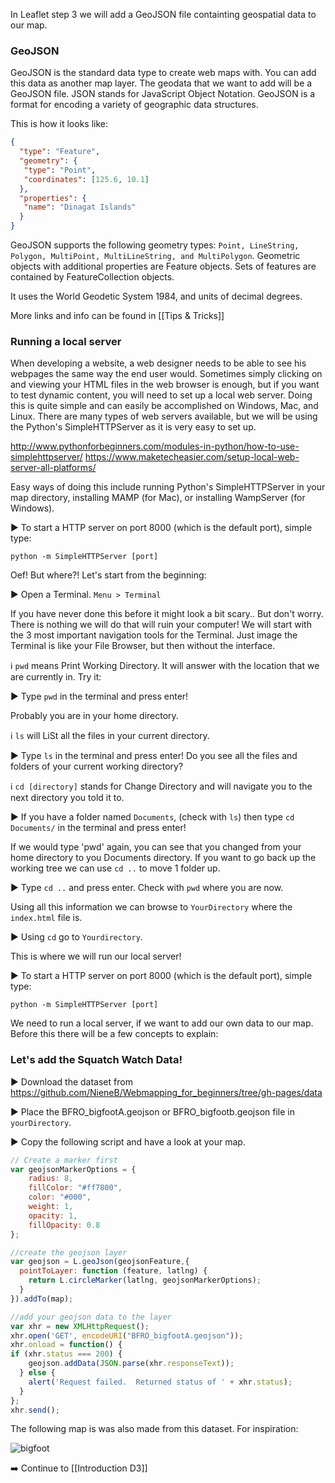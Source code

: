 In Leaflet step 3 we will add a GeoJSON file containting geospatial data to our map.

### GeoJSON
GeoJSON is the standard data type to create web maps with. You can add this data as another map layer.
The geodata that we want to add will be a GeoJSON file. JSON stands for JavaScript Object Notation. GeoJSON is a format for encoding a variety of geographic data structures.

This is how it looks like:

``` JSON
{
  "type": "Feature",
  "geometry": {
   "type": "Point",
   "coordinates": [125.6, 10.1]
  },
  "properties": {
   "name": "Dinagat Islands"
  }
}
```

GeoJSON supports the following geometry types: `Point, LineString, Polygon, MultiPoint, MultiLineString, and MultiPolygon`. Geometric objects with additional properties are Feature objects. Sets of features are contained by FeatureCollection objects.

It uses the World Geodetic System 1984, and units of decimal degrees.

More links and info can be found in [[Tips & Tricks]]


### Running a local server

When developing a website, a web designer needs to be able to see his webpages the same way the end user would. Sometimes simply clicking on and viewing your HTML files in the web browser is enough, but if you want to test dynamic content, you will need to set up a local web server. Doing this is quite simple and can easily be accomplished on Windows, Mac, and Linux. There are many types of web servers available, but we will be using the Python's SimpleHTTPServer as it is very easy to set up.

http://www.pythonforbeginners.com/modules-in-python/how-to-use-simplehttpserver/
https://www.maketecheasier.com/setup-local-web-server-all-platforms/



Easy ways of doing this include running Python's SimpleHTTPServer in your map directory, installing MAMP (for Mac), or installing WampServer (for Windows). 



:arrow_forward: To start a HTTP server on port 8000 (which is the default port), simple type:

```
python -m SimpleHTTPServer [port]
```

Oef! But where?! 
Let's start from the beginning:

 :arrow_forward: Open a Terminal. `Menu > Terminal`

If you have never done this before it might look a bit scary.. But don't worry. There is nothing we will do that will ruin your computer! We will start with the 3 most important navigation tools for the Terminal. Just image the Terminal is like your File Browser, but then without the interface.

:information_source: `pwd` means Print Working Directory. It will answer with the location that we are currently in. Try it:

:arrow_forward: Type `pwd` in the terminal and press enter! 

Probably you are in your home directory. 

:information_source: `ls` will LiSt all the files in your current directory. 

:arrow_forward: Type `ls` in the terminal and press enter! Do you see all the files and folders of your current working directory?

:information_source: `cd [directory]` stands for Change Directory and will navigate you to the next directory you told it to. 

:arrow_forward: If you have a folder named `Documents`, (check with `ls`) then type `cd Documents/` in the terminal and press enter! 

If we would type 'pwd' again, you can see that you changed from your home directory to you Documents directory. 
If you want to go back up the working tree we can use `cd ..` to move 1 folder up.

:arrow_forward: Type `cd ..` and press enter. Check with `pwd` where you are now. 

Using all this information we can browse to `YourDirectory` where the `index.html` file is.

:arrow_forward: Using `cd` go to `Yourdirectory`. 

This is where we will run our local server! 

:arrow_forward: To start a HTTP server on port 8000 (which is the default port), simple type:

```
python -m SimpleHTTPServer [port]
```







We need to run a local server, if we want to add our own data to our map. Before this there will be a few concepts to explain: 




### Let's add the Squatch Watch Data!


:arrow_forward: Download the dataset from https://github.com/NieneB/Webmapping_for_beginners/tree/gh-pages/data

:arrow_forward: Place the BFRO_bigfootA.geojson or BFRO_bigfootb.geojson file in `yourDirectory`.

:arrow_forward: Copy the following script and have a look at your map.

``` js
// Create a marker first
var geojsonMarkerOptions = {
    radius: 8,
    fillColor: "#ff7800",
    color: "#000",
    weight: 1,
    opacity: 1,
    fillOpacity: 0.8
};

//create the geojson layer
var geojson = L.geoJson(geojsonFeature,{
  pointToLayer: function (feature, latlng) {
    return L.circleMarker(latlng, geojsonMarkerOptions);
  }
}).addTo(map);

//add your geojson data to the layer
var xhr = new XMLHttpRequest();
xhr.open('GET', encodeURI("BFRO_bigfootA.geojson"));
xhr.onload = function() {
if (xhr.status === 200) {
    geojson.addData(JSON.parse(xhr.responseText));
  } else {
    alert('Request failed.  Returned status of ' + xhr.status);
  }
};
xhr.send();
```

The following map is was also made from this dataset. For inspiration:

![bigfoot](http://thumbnails.visually.netdna-cdn.com/SquatchWatch92YearsofBigfootSightingsintheUSandCanada_523b7482cc497.png)


:arrow_right: Continue to [[Introduction D3]]
